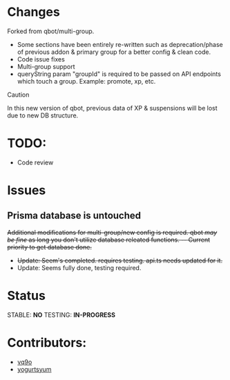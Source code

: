 # Changes
Forked from qbot/multi-group.

* Some sections have been entirely re-written such as deprecation/phase of previous addon & primary group for a better config & clean code.
* Code issue fixes
* Multi-group support
* queryString param "groupId" is required to be passed on API endpoints which touch a group. Example: promote, xp, etc.

> [!CAUTION]
> In this new version of qbot, previous data of XP & suspensions will be lost due to new DB structure.

# TODO:
* Code review

# Issues
## Prisma database is untouched
~~Additional modifications for multi-group/new config is required. qbot *may be fine* as long you don't utilize database releated functions. -- Current priority to get database done.~~
* ~~Update: Seem's completed. requires testing. api.ts needs updated for it.~~
* Update: Seems fully done, testing required.

# Status
STABLE: **NO**
TESTING: **IN-PROGRESS**

# Contributors:
* [vq9o](https://github.com/vq9o)
* [yogurtsyum](https://github.com/yogurtsyum) 